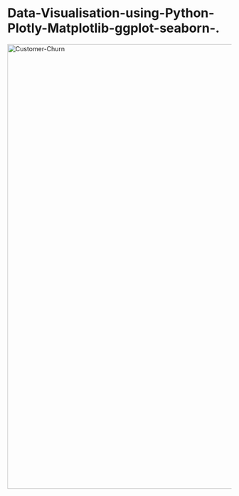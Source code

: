 # Data-Visualisation-using-Python-Plotly-Matplotlib-ggplot-seaborn-.


<img width="1000" alt="Customer-Churn" src="https://github.com/user-attachments/assets/06b1aa82-3a07-42f8-8e2f-1cd9e36cce67">


